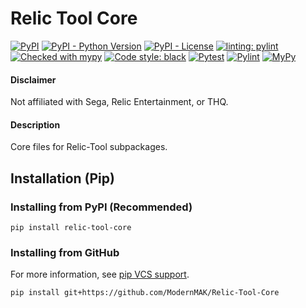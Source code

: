 # Relic Tool Core
[![PyPI](https://img.shields.io/pypi/v/relic-tool-core)](https://pypi.org/project/relic-tool-core/)
[![PyPI - Python Version](https://img.shields.io/pypi/pyversions/relic-tool-core)](https://www.python.org/downloads/)
[![PyPI - License](https://img.shields.io/pypi/l/relic-tool)](https://github.com/ModernMAK/Relic-Tool-Core/blob/main/LICENSE.txt)
[![linting: pylint](https://img.shields.io/badge/linting-pylint-yellowgreen)](https://github.com/PyCQA/pylint)
[![Checked with mypy](http://www.mypy-lang.org/static/mypy_badge.svg)](http://mypy-lang.org/)
[![Code style: black](https://img.shields.io/badge/code%20style-black-000000.svg)](https://github.com/psf/black)
[![Pytest](https://github.com/ModernMAK/Relic-Tool-Core/actions/workflows/pytest.yml/badge.svg)](https://github.com/ModernMAK/Relic-Tool-Core/actions/workflows/pytest.yml)
[![Pylint](https://github.com/ModernMAK/Relic-Tool-Core/actions/workflows/pylint.yml/badge.svg)](https://github.com/ModernMAK/Relic-Tool-Core/actions/workflows/pylint.yml)
[![MyPy](https://github.com/ModernMAK/Relic-Tool-Core/actions/workflows/mypy.yml/badge.svg)](https://github.com/ModernMAK/Relic-Tool-Core/actions/workflows/mypy.yml)
#### Disclaimer
Not affiliated with Sega, Relic Entertainment, or THQ.
#### Description
Core files for Relic-Tool subpackages.

## Installation (Pip)
### Installing from PyPI (Recommended)
```
pip install relic-tool-core
```
### Installing from GitHub
For more information, see [pip VCS support](https://pip.pypa.io/en/stable/topics/vcs-support/#git).
```
pip install git+https://github.com/ModernMAK/Relic-Tool-Core
```
